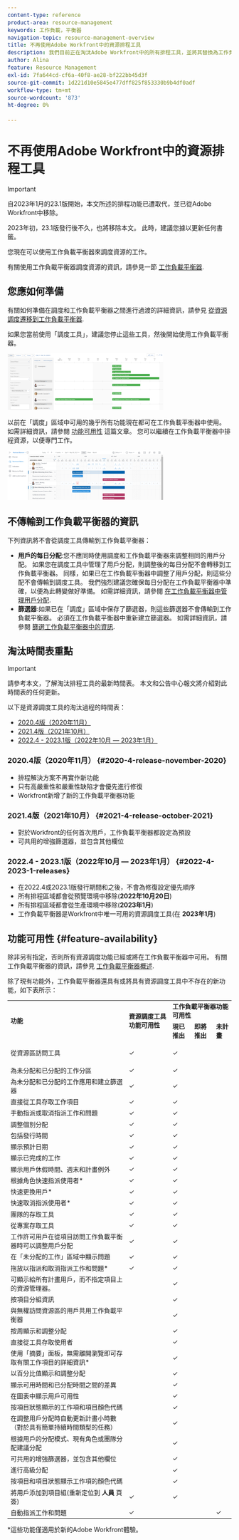 ```yaml
---
content-type: reference
product-area: resource-management
keywords: 工作負載，平衡器
navigation-topic: resource-management-overview
title: 不再使用Adobe Workfront中的資源排程工具
description: 我們目前正在淘汰Adobe Workfront中的所有排程工具，並將其替換為工作負載平衡器。
author: Alina
feature: Resource Management
exl-id: 7fa644cd-cf6a-40f8-ae28-bf222bb45d3f
source-git-commit: 1d221d10e5845e477dff825f853330b9b4df0adf
workflow-type: tm+mt
source-wordcount: '873'
ht-degree: 0%

---
```


# 不再使用Adobe Workfront中的資源排程工具

>[!IMPORTANT]
>  
><span class="preview">自2023年1月的23.1版開始，本文所述的排程功能已遭取代，並已從Adobe Workfront中移除。   </span>
>  
> <span class="preview"> 2023年初，23.1版發行後不久，也將移除本文。 此時，建議您據以更新任何書籤。 </span>
> 
><span class="preview"> 您現在可以使用工作負載平衡器來調度資源的工作。 </span>
>  
> <span class="preview">有關使用工作負載平衡器調度資源的資訊，請參見一節 [工作負載平衡器](../../resource-mgmt/workload-balancer/workload-balancer.md). </span>

<!--
We are currently in the process of removing all Scheduling tools from Adobe Workfront and replacing them with the Workload Balancer.

>[!IMPORTANT]
>
>We are no longer implementing new feature functionality for the current Scheduling solution and we no longer consider nor prioritize defects for a fix in this area of Adobe Workfront.

This article describes the timeline for this deprecation and it compares the functionality of the Scheduling tools and that of the Workload Balancer to indicate which Scheduling capabilities are already supported in the Workload Balancer. 

We have been announcing a more exact timeline through the Announcement Center at key milestones during the deprecation process and this article has been updated as this process continues.

>[!NOTE]
>
>The changes described in this article do not affect any other resource management tools. For example, they do not affect the [!UICONTROL Resource Planner] or the [!UICONTROL Utilization] report.
-->

## 您應如何準備

有關如何準備在調度和工作負載平衡器之間進行過渡的詳細資訊，請參見 [從資源調度遷移到工作負載平衡器](../../resource-mgmt/resource-mgmt-overview/migrate-resource-scheduling-to-workload-balancer.md).

如果您當前使用「調度工具」，建議您停止這些工具，然後開始使用工作負載平衡器。

![全局資源調度區](assets/resource-scheduler-global-350x127.png)

以前在「調度」區域中可用的幾乎所有功能現在都可在工作負載平衡器中使用。 如需詳細資訊，請參閱 [功能可用性](#feature-availability) 這篇文章。 您可以繼續在工作負載平衡器中排程資源，以便專門工作。

![全局工作負載平衡器區域](assets/workload-balancer-pti-350x111.png)

## 不傳輸到工作負載平衡器的資訊

下列資訊將不會從調度工具傳輸到工作負載平衡器：

* **用戶的每日分配**:您不應同時使用調度和工作負載平衡器來調整相同的用戶分配。 如果您在調度工具中管理了用戶分配，則調整後的每日分配不會轉移到工作負載平衡器。 同樣，如果已在工作負載平衡器中調整了用戶分配，則這些分配不會傳輸到調度工具。 我們強烈建議您確保每日分配在工作負載平衡器中準確，以便為此轉變做好準備。 如需詳細資訊，請參閱 [在工作負載平衡器中管理用戶分配](../workload-balancer/manage-user-allocations-workload-balancer.md).
* **篩選器**:如果已在「調度」區域中保存了篩選器，則這些篩選器不會傳輸到工作負載平衡器。 必須在工作負載平衡器中重新建立篩選器。 如需詳細資訊，請參閱 [篩選工作負載平衡器中的資訊](../workload-balancer/filter-information-workload-balancer.md).

## 淘汰時間表重點

>[!IMPORTANT]
>
>請參考本文，了解淘汰排程工具的最新時間表。 本文和公告中心報文將介紹對此時間表的任何更新。

以下是資源調度工具的淘汰過程的時間表：

* [2020.4版（2020年11月）](#2020-4-release-november-2020)
* [2021.4版（2021年10月）](#2021-4-release-october-2021)
* [2022.4 - 2023.1版（2022年10月 — 2023年1月）](#2022-4-2023-1-releases)

### 2020.4版（2020年11月） {#2020-4-release-november-2020}

* 排程解決方案不再實作新功能
* 只有高嚴重性和嚴重性缺陷才會優先進行修復
* Workfront新增了新的工作負載平衡器功能

### 2021.4版（2021年10月） {#2021-4-release-october-2021}

* 對於Workfront的任何首次用戶，工作負載平衡器都設定為預設
* 可共用的增強篩選器，並包含其他欄位

### 2022.4 - 2023.1版（2022年10月 — 2023年1月） {#2022-4-2023-1-releases}

* 在2022.4或2023.1版發行期間和之後，不會為修復設定優先順序
* 所有排程區域都會從預覽環境中移除(**2022年10月20日**)
* 所有排程區域都會從生產環境中移除(**2023年1月**)
* 工作負載平衡器是Workfront中唯一可用的資源調度工具(在 **2023年1月**)

## 功能可用性 {#feature-availability}

除非另有指定，否則所有資源調度功能已經或將在工作負載平衡器中可用。 有關工作負載平衡器的資訊，請參見 [工作負載平衡器概述](../../resource-mgmt/workload-balancer/overview-workload-balancer.md).

除了現有功能外，工作負載平衡器還具有或將具有資源調度工具中不存在的新功能，如下表所示：

<table style="table-layout:auto"> 
 <col> 
 <col> 
 <col> 
 <col> 
 <col> 
 <tbody> 
  <tr> 
   <td rowspan="2"><span style="font-weight: normal;"><b>功能</b></span> </td> 
   <td rowspan="2"> <b>資源調度工具功能可用性</b></td> 
   <td colspan="3"><b>工作負載平衡器功能可用性</b></td> 
  </tr> 
  <tr> 
   <td><b>現已推出</b></td> 
   <td><b>即將推出</b></td> 
   <td><b>未計畫</b></td> 
  </tr> 
  <tr> 
   <td> <p>從資源區訪問工具</p> </td> 
   <td>✓</td> 
   <td>✓</td> 
   <td> </td> 
   <td> </td> 
  </tr> 
  <tr> 
   <td>為未分配和已分配的工作分區</td> 
   <td>✓</td> 
   <td>✓</td> 
   <td> </td> 
   <td> </td> 
  </tr> 
  <tr> 
   <td>為未分配和已分配的工作應用和建立篩選器</td> 
   <td>✓</td> 
   <td>✓</td> 
   <td> </td> 
   <td> </td> 
  </tr> 
  <tr> 
   <td>直接從工具存取工作項目</td> 
   <td>✓</td> 
   <td>✓</td> 
   <td> </td> 
   <td> </td> 
  </tr> 
  <tr> 
   <td>手動指派或取消指派工作和問題</td> 
   <td>✓</td> 
   <td>✓</td> 
   <td> </td> 
   <td> </td> 
  </tr> 
  <tr> 
   <td>調整個別分配</td> 
   <td>✓</td> 
   <td>✓</td> 
   <td> </td> 
   <td> </td> 
  </tr> 
  <tr> 
   <td>包括發行時間</td> 
   <td>✓</td> 
   <td>✓</td> 
   <td> </td> 
   <td> </td> 
  </tr> 
  <tr> 
   <td>顯示預計日期 </td> 
   <td>✓</td> 
   <td>✓</td> 
   <td> </td> 
   <td> </td> 
  </tr> 
  <tr> 
   <td>顯示已完成的工作</td> 
   <td>✓</td> 
   <td>✓</td> 
   <td> </td> 
   <td> </td> 
  </tr> 
  <tr> 
   <td>顯示用戶休假時間、週末和計畫例外</td> 
   <td>✓</td> 
   <td>✓</td> 
   <td> </td> 
   <td> </td> 
  </tr> 
  <tr data-mc-conditions=""> 
   <td><span>根據角色快速指派使用者*</span> </td> 
   <td>✓</td> 
   <td><span>✓</span> </td> 
   <td> </td> 
   <td> </td> 
  </tr> 
  <tr data-mc-conditions=""> 
   <td><span>快速更換用戶*</span> </td> 
   <td>✓</td> 
   <td><span>✓</span> </td> 
   <td> </td> 
   <td> </td> 
  </tr> 
  <tr data-mc-conditions=""> 
   <td><span>快速取消指派使用者*</span> </td> 
   <td>✓</td> 
   <td><span>✓</span> </td> 
   <td> </td> 
   <td> </td> 
  </tr> 
  <tr> 
   <td><span>團隊的存取工具</span> </td> 
   <td>✓</td> 
   <td><span>✓</span> </td> 
   <td> </td> 
   <td> </td> 
  </tr> 
  <tr> 
   <td><span>從專案存取工具</span> </td> 
   <td>✓</td> 
   <td><span>✓</span> </td> 
   <td> </td> 
   <td> </td> 
  </tr> 
  <tr>
   <td>工作許可用戶在從項目訪問工作負載平衡器時可以調整用戶分配 </td> 
   <td>✓</td> 
   <td>✓</td> 
   <td></td> 
   <td></td> 
  </tr> 
  <tr> 
   <td>在「未分配的工作」區域中顯示問題</td> 
   <td>✓</td> 
   <td>✓</td> 
   <td></td> 
   <td></td> 
  </tr> 
  <tr> 
   <td><span>拖放以指派和取消指派工作和問題*</span> </td> 
   <td>✓</td> 
   <td><span>✓</span> </td> 
   <td> </td> 
   <td> </td> 
  </tr> 
  <tr> 
   <td>可顯示給所有計畫用戶，而不指定項目上的資源管理器。</td> 
   <td> </td> 
   <td>✓</td> 
   <td> </td> 
   <td> </td> 
  </tr> 
  <tr> 
   <td>按項目分組資訊</td> 
   <td> </td> 
   <td>✓</td> 
   <td> </td> 
   <td> </td> 
  </tr> 
  <tr> 
   <td>與無權訪問資源區的用戶共用工作負載平衡器</td> 
   <td> </td> 
   <td>✓</td> 
   <td> </td> 
   <td> </td> 
  </tr> 
  <tr> 
   <td>按周顯示和調整分配</td> 
   <td> </td> 
   <td>✓</td> 
   <td> </td> 
   <td> </td> 
  </tr> 
  <tr> 
   <td>直接從工具存取使用者</td> 
   <td> </td> 
   <td>✓</td> 
   <td> </td> 
   <td> </td> 
  </tr> 
  <tr data-mc-conditions=""> 
   <td>使用「摘要」面板，無需離開瀏覽即可存取有關工作項目的詳細資訊*</td> 
   <td> </td> 
   <td>✓</td> 
   <td> </td> 
   <td> </td> 
  </tr> 
  <tr> 
   <td>以百分比值顯示和調整分配 </td> 
   <td> </td> 
   <td>✓</td> 
   <td> </td> 
   <td> </td> 
  </tr> 
  <tr> 
   <td>顯示可用時間和已分配時間之間的差異</td> 
   <td> </td> 
   <td>✓</td> 
   <td> </td> 
   <td> </td> 
  </tr> 
  <tr> 
   <td>在圖表中顯示用戶可用性</td> 
   <td> </td> 
   <td>✓</td> 
   <td> </td> 
   <td> </td> 
  </tr> 
  <tr> 
   <td>按項目狀態顯示的工作項和項目顏色代碼</td> 
   <td> </td> 
   <td>✓</td> 
   <td> </td> 
   <td> </td> 
  </tr> 
  <tr> 
   <td>在調整用戶分配時自動更新計畫小時數（對於具有簡單持續時間類型的任務）</td> 
   <td> </td> 
   <td>✓</td> 
   <td> </td> 
   <td> </td> 
  </tr> 
  <tr> 
   <td><span>根據用戶的分配模式、現有角色或團隊分配建議分配</span> </td> 
   <td> </td> 
   <td><span>✓</span> </td> 
   <td> </td> 
   <td> </td> 
  </tr> 
  <tr> 
   <td>可共用的增強篩選器，並包含其他欄位</td> 
   <td> </td> 
   <td>✓</td> 
   <td> </td> 
   <td> </td> 
  </tr> 
  <tr> 
   <td><span>進行高級分配</span> </td> 
   <td> </td> 
   <td><span>✓</span> </td> 
   <td> </td> 
   <td> </td> 
  </tr>

<tr> 
   <td><span>按項目和項目狀態顯示工作項的顏色代碼</span> </td> 
   <td> </td> 
   <td><span>✓</span> </td> 
   <td> </td> 
   <td> </td>

<tr> 
   <td>將用戶添加到項目組(重新定位到 <b>人員</b> 頁簽) </td> 
   <td>✓</td> 
   <td>✓</td> 
   <td></td> 
   <td> </td>

</tr>
   <tr> 
   <td>自動指派工作和問題</td> 
   <td>✓</td> 
   <td> </td> 
   <td> </td> 
   <td>✓</td> 
  </tr>

</tbody> 
</table>

*這些功能僅適用於新的Adobe Workfront體驗。
